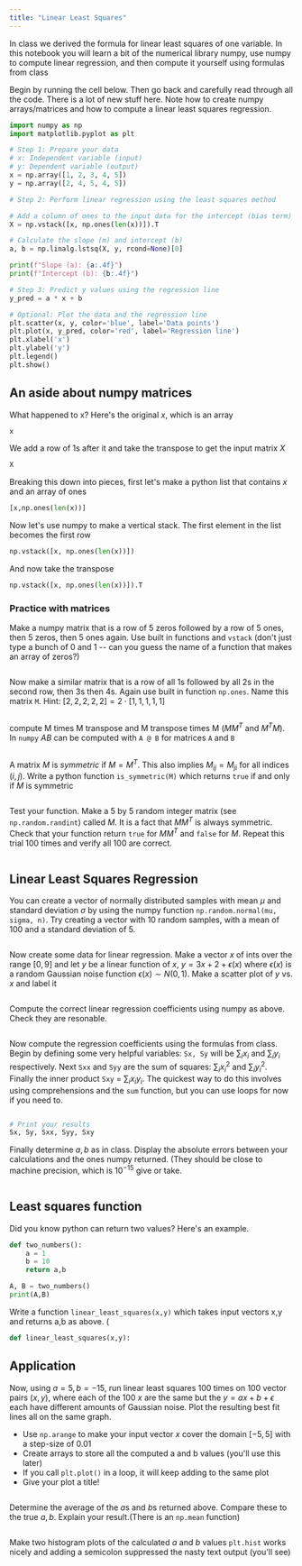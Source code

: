 ```yaml
---
title: "Linear Least Squares"
---
```



In class we derived the formula for linear least squares of one variable. In this notebook you will learn a bit of the numerical library numpy, use numpy to compute linear regression, and then compute it yourself using formulas from class

Begin by running the cell below. Then go back and carefully read through all the code. There is a lot of new stuff here. Note how to create numpy arrays/matrices and how to compute a linear least squares regression.


```python
import numpy as np
import matplotlib.pyplot as plt

# Step 1: Prepare your data
# x: Independent variable (input)
# y: Dependent variable (output)
x = np.array([1, 2, 3, 4, 5])
y = np.array([2, 4, 5, 4, 5])

# Step 2: Perform linear regression using the least squares method

# Add a column of ones to the input data for the intercept (bias term)
X = np.vstack([x, np.ones(len(x))]).T

# Calculate the slope (m) and intercept (b)
a, b = np.linalg.lstsq(X, y, rcond=None)[0]

print(f"Slope (a): {a:.4f}")
print(f"Intercept (b): {b:.4f}")

# Step 3: Predict y values using the regression line
y_pred = a * x + b

# Optional: Plot the data and the regression line
plt.scatter(x, y, color='blue', label='Data points')
plt.plot(x, y_pred, color='red', label='Regression line')
plt.xlabel('x')
plt.ylabel('y')
plt.legend()
plt.show()

```

## An aside about numpy matrices

What happened to x? Here's the original $x$, which is an array


```python
x
```

We add a row of 1s after it and take the transpose to get the input matrix $X$


```python
X
```

Breaking this down into pieces, first let's make a python list that contains $x$ and an array of ones


```python
[x,np.ones(len(x))]
```

Now let's use numpy to make a vertical stack. The first element in the list becomes the first row


```python
np.vstack([x, np.ones(len(x))])
```

And now take the transpose


```python
np.vstack([x, np.ones(len(x))]).T
```

### Practice with matrices

Make a numpy matrix that is a row of 5 zeros followed by a row of 5 ones, then 5 zeros, then 5 ones again. Use built in functions and `vstack` (don't just type a bunch of 0 and 1 -- can you guess the name of a function that makes an array of zeros?)


```python

```

Now make a similar matrix that is a row of all 1s followed by all 2s in the second row, then 3s then 4s. Again use built in function `np.ones`. Name this matrix `M`. Hint: $[2,2,2,2,2] = 2\cdot[1,1,1,1,1]$


```python

```

compute M times M transpose and M transpose times M ($MM^T$ and $M^TM$). In `numpy` $AB$ can be computed with `A @ B` for matrices `A` and `B`


```python

```

A matrix $M$ is *symmetric* if $M = M^T$. This also implies $M_{ij} = M_{ji}$ for all indices $(i,j)$. Write a python function `is_symmetric(M)` which returns `true` if and only if $M$ is symmetric


```python

```

Test your function. Make a 5 by 5 random integer matrix (see `np.random.randint`) called $M$. It is a fact that $MM^T$ is always symmetric. Check that your function return `true` for $MM^T$ and `false` for $M$. Repeat this trial 100 times and verify all 100 are correct.


```python

```

## Linear Least Squares Regression

You can create a vector of normally distributed samples with mean $\mu$ and standard deviation $\sigma$ by using the numpy function `np.random.normal(mu, sigma, n)`. Try creating a vector with 10 random samples, with a mean of 100 and a standard deviation of 5.


```python

```

Now create some data for linear regression. Make a vector $x$ of ints over the range $[0,9]$ and let $y$ be a linear function of $x$, $y = 3x+2+\epsilon(x)$ where $\epsilon(x)$ is a random Gaussian noise function $\epsilon(x) \sim N(0,1)$. Make a scatter plot of $y$ vs. $x$ and label it


```python

```

Compute the correct linear regression coefficients using numpy as above. Check they are resonable.


```python

```

Now compute the regression coefficients using the formulas from class. Begin by defining some very helpful variables: `Sx, Sy` will be $\sum_i {x_i}$ and $\sum_i {y_i}$ respectively. Next `Sxx` and `Syy` are the sum of squares: $\sum_i {x_i}^2$ and $\sum_i {y_i}^2$. Finally the inner product `Sxy` = $\sum_i x_iy_i$. The quickest way to do this involves using comprehensions and the `sum` function, but you can use loops for now if you need to.


```python

```


```python
# Print your results
Sx, Sy, Sxx, Syy, Sxy
```

Finally determine $a,b$ as in class. Display the absolute errors between your calculations and the ones numpy returned. (They should be close to machine precision, which is $10^{-15}$ give or take.


```python

```

## Least squares function

Did you know python can return two values? Here's an example.


```python
def two_numbers():
    a = 1
    b = 10
    return a,b
```


```python
A, B = two_numbers()
print(A,B)
```

Write a function `linear_least_squares(x,y)` which takes input vectors x,y and returns a,b as above. (


```python
def linear_least_squares(x,y):

```

## Application

Now, using $a=5, b =-15$, run linear least squares 100 times on 100 vector pairs $(x,y)$, where each of the 100 $x$ are the same but the $y=ax+b+\epsilon$ each have different amounts of Gaussian noise.  Plot the resulting best fit lines all on the same graph.
- Use `np.arange` to make your input vector $x$ cover the domain $[-5,5]$ with a step-size of 0.01
- Create arrays to store all the computed a and b values (you'll use this later)
- If you call `plt.plot()` in a loop, it will keep adding to the same plot
- Give your plot a title!


```python

```

Determine the average of the $a$s and $b$s returned above. Compare these to the true $a,b$. Explain your result.(There is an `np.mean` function)


```python

```

Make two histogram plots of the calculated $a$ and $b$ values `plt.hist` works nicely and adding a semicolon suppressed the nasty text output (you'll see)


```python

```
